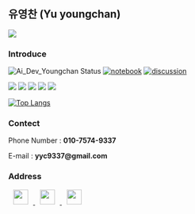## 유영찬 (Yu youngchan) 
<a href="https://hits.seeyoufarm.com"><img src="https://hits.seeyoufarm.com/api/count/incr/badge.svg?url=https%3A%2F%2Fgithub.com%2Fyyc9337&count_bg=%2379C83D&title_bg=%23555555&icon=&icon_color=%23E7E7E7&title=hits&edge_flat=false"/></a>
 
<h3>Introduce</h3>


![Ai_Dev_Youngchan Status](https://github-readme-stats.vercel.app/api?username=yyc9337&show_icons=true&hide_border=true)
[![notebook](https://road-to-kaggle-grandmaster.vercel.app/api/badges/yuyougnchan/notebook)](https://www.kaggle.com/yuyougnchan)
[![discussion](https://road-to-kaggle-grandmaster.vercel.app/api/badges/yuyougnchan/discussion)](https://www.kaggle.com/yuyougnchan)



<p align = "left">
<img src="https://img.shields.io/badge/Python-3776AB?style=flat-square&logo=Python&logoColor=white"/>
<img src="https://img.shields.io/badge/TensorFlow-FF6F00?style=flat-square&logo=TensorFlow&logoColor=white"/>
<img src="https://img.shields.io/badge/Flask-000000?style=flat-square&logo=Flask&logoColor=white"/>
<img src="https://img.shields.io/badge/Kaggle-20BEFF?style=flat-square&logo=Kaggle&logoColor=white"/>
<img src="https://img.shields.io/badge/R-75AADB?style=flat-square&logo=R&logoColor=white"/>
</p>

[![Top Langs](https://github-readme-stats.vercel.app/api/top-langs/?username=yyc9337&layout=compact&theme=blue-green&langs_count=5)](https://github.com/anuraghazra/github-readme-stats)


<h3>Contect</h3>
<p>Phone Number : <b>010-7574-9337</b></p>
<p>E-mail : <b>yyc9337@gmail.com</b></p>



<h3>Address</h3>
<a href="https://instagram.com/0.__.chan">
    <img 
        src="http://img.shields.io/badge/-Instagram-black?style=flat&logo=Instagram&link=https://instagram.com/0.__.chan/"
        style="height : auto; margin-left : 10px; margin-right : 10px; height : 30px;"/>
</a>
<a href="https://www.kaggle.com/yuyougnchan">
    <img 
        src="http://img.shields.io/badge/-Kaggle-black?style=flat&logo=Kaggle&link=https://www.kaggle.com/yuyougnchan/"
        style="height : auto; margin-left : 10px; margin-right : 10px; height : 30px;"/>
</a>
<a href="https://yyk7009.tistory.com/">
    <img 
        src="http://img.shields.io/badge/-Tistory Blog-black?style=flat&logo=Tistory&link=https://yyk7009.tistory.com/"
        style="height : auto; margin-left : 10px; margin-right : 10px; height : 30px;"/>
</a>


